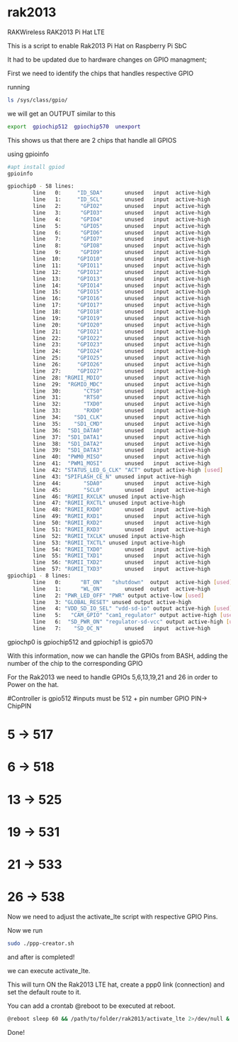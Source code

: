 # rak2013
RAKWireless RAK2013 Pi Hat LTE

This is a script to enable Rak2013 Pi Hat on Raspberry Pi SbC

It had to be updated due to hardware changes on GPIO managment;

First we need to identify the chips that handles respective GPIO

running 

```bash
ls /sys/class/gpio/
```
we will get an OUTPUT similar to this

```bash
export  gpiochip512  gpiochip570  unexport
```

This shows us that there are 2 chips that handle all GPIOS

using gpioinfo
```bash
#apt install gpiod
gpioinfo

gpiochip0 - 58 lines: 
        line   0:     "ID_SDA"       unused   input  active-high
        line   1:     "ID_SCL"       unused   input  active-high
        line   2:      "GPIO2"       unused   input  active-high
        line   3:      "GPIO3"       unused   input  active-high
        line   4:      "GPIO4"       unused   input  active-high
        line   5:      "GPIO5"       unused   input  active-high
        line   6:      "GPIO6"       unused   input  active-high
        line   7:      "GPIO7"       unused   input  active-high
        line   8:      "GPIO8"       unused   input  active-high
        line   9:      "GPIO9"       unused   input  active-high
        line  10:     "GPIO10"       unused   input  active-high
        line  11:     "GPIO11"       unused   input  active-high
        line  12:     "GPIO12"       unused   input  active-high
        line  13:     "GPIO13"       unused   input  active-high
        line  14:     "GPIO14"       unused   input  active-high
        line  15:     "GPIO15"       unused   input  active-high
        line  16:     "GPIO16"       unused   input  active-high
        line  17:     "GPIO17"       unused   input  active-high
        line  18:     "GPIO18"       unused   input  active-high
        line  19:     "GPIO19"       unused   input  active-high
        line  20:     "GPIO20"       unused   input  active-high
        line  21:     "GPIO21"       unused   input  active-high
        line  22:     "GPIO22"       unused   input  active-high
        line  23:     "GPIO23"       unused   input  active-high
        line  24:     "GPIO24"       unused   input  active-high
        line  25:     "GPIO25"       unused   input  active-high
        line  26:     "GPIO26"       unused   input  active-high
        line  27:     "GPIO27"       unused   input  active-high
        line  28: "RGMII_MDIO"       unused   input  active-high
        line  29:  "RGMIO_MDC"       unused   input  active-high
        line  30:       "CTS0"       unused   input  active-high
        line  31:       "RTS0"       unused   input  active-high
        line  32:       "TXD0"       unused   input  active-high
        line  33:       "RXD0"       unused   input  active-high
        line  34:    "SD1_CLK"       unused   input  active-high
        line  35:    "SD1_CMD"       unused   input  active-high
        line  36:  "SD1_DATA0"       unused   input  active-high
        line  37:  "SD1_DATA1"       unused   input  active-high
        line  38:  "SD1_DATA2"       unused   input  active-high
        line  39:  "SD1_DATA3"       unused   input  active-high
        line  40:  "PWM0_MISO"       unused   input  active-high
        line  41:  "PWM1_MOSI"       unused   input  active-high
        line  42: "STATUS_LED_G_CLK" "ACT" output active-high [used]
        line  43: "SPIFLASH_CE_N" unused input active-high
        line  44:       "SDA0"       unused   input  active-high
        line  45:       "SCL0"       unused   input  active-high
        line  46: "RGMII_RXCLK" unused input active-high
        line  47: "RGMII_RXCTL" unused input active-high
        line  48: "RGMII_RXD0"       unused   input  active-high
        line  49: "RGMII_RXD1"       unused   input  active-high
        line  50: "RGMII_RXD2"       unused   input  active-high
        line  51: "RGMII_RXD3"       unused   input  active-high
        line  52: "RGMII_TXCLK" unused input active-high
        line  53: "RGMII_TXCTL" unused input active-high
        line  54: "RGMII_TXD0"       unused   input  active-high
        line  55: "RGMII_TXD1"       unused   input  active-high
        line  56: "RGMII_TXD2"       unused   input  active-high
        line  57: "RGMII_TXD3"       unused   input  active-high
gpiochip1 - 8 lines:
        line   0:      "BT_ON"   "shutdown"  output  active-high [used]
        line   1:      "WL_ON"       unused  output  active-high
        line   2: "PWR_LED_OFF" "PWR" output active-low [used]
        line   3: "GLOBAL_RESET" unused output active-high
        line   4: "VDD_SD_IO_SEL" "vdd-sd-io" output active-high [used]
        line   5:   "CAM_GPIO" "cam1_regulator" output active-high [used]
        line   6:  "SD_PWR_ON" "regulator-sd-vcc" output active-high [used]
        line   7:    "SD_OC_N"       unused   input  active-high

```

gpiochp0 is gpiochip512 and gpiochip1 is gpio570

With this information, now we can handle the GPIOs from BASH, adding the number of the chip to the corresponding GPIO

For the Rak2013 we need to handle GPIOs 5,6,13,19,21 and 26 in order to Power on the hat.

#Controller is gpio512
#inputs must be 512 + pin number
GPIO PIN->   ChipPIN
# 5     ->   517
# 6     ->   518
# 13    ->   525
# 19    ->   531
# 21    ->   533
# 26    ->   538

Now we need to adjust the activate_lte script with respective GPIO Pins.

Now we run
```bash
sudo ./ppp-creator.sh
```

and after is completed!

we can execute activate_lte.

This will turn ON the Rak2013 LTE hat, create a ppp0 link (connection) and set the default route to it.

You can add a crontab @reboot to be executed at reboot.

```bash
@reboot sleep 60 && /path/to/folder/rak2013/activate_lte 2>/dev/null &
```
Done!



